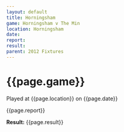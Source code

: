 ```yaml
---
layout: default
title: Horningsham
game: Horningsham v The Min
location: Horningsham
date: 
report: 
result: 
parent: 2012 Fixtures
---
```


# {{page.game}}

Played at {{page.location}} on {{page.date}}

{{page.report}}

**Result:** {{page.result}}
